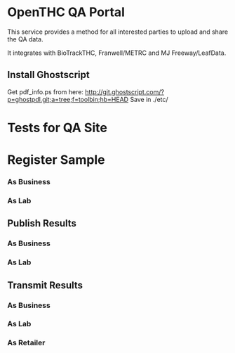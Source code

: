 # OpenTHC QA Portal

This service provides a method for all interested parties to upload and share the QA data.

It integrates with BioTrackTHC, Franwell/METRC and MJ Freeway/LeafData.

## Install Ghostscript

Get pdf_info.ps from here: http://git.ghostscript.com/?p=ghostpdl.git;a=tree;f=toolbin;hb=HEAD
Save in ./etc/

# Tests for QA Site

# Register Sample

### As Business

### As Lab


## Publish Results

### As Business

### As Lab

## Transmit Results

### As Business

### As Lab

### As Retailer

<?php
/**
	http://www.leblanccne.com/cannabis-breeders-rights/
	http://www.leblanccne.com/terpenes/
*/


https://www.entouragenutritional.com/terpenes

## Alternatives

 * https://confidentcannabis.com/
 * https://twitter.com/PharmWareLIMS
# How to Pass:

## Harvest Batch / Marijuana / Passing

 * microbial_bile_tolerant_cfu_g -- Less than 10000 (max seen 9200)
 * microbial_status -- NULL or 'completed'
 * moisture_content_percent -- NULL, 0 - 16.34
 * moisture_content_water_activity_rate -- NULL, 0 - 6.76
 * mycotoxin_aflatoxins_ppb -- 0 - 12
 * mycotoxin_ochratoxin_ppb -- 0 - 19.87
 * mycotoxin_status -- 'completed'
 * solvent_status -- NULL or 'completed'
 * solvent_*_ppm -- NULL or 0
 * tested_at -- NULL or DateTime
 * terpenoid_status -- NULL or 'completed'
 * testing_status -- 'completed' or 'in_progress'


## Harvest Batch / Marijuana / Failed

 * microbial_bile_tolerant_cfu_g -- 0, 14000, 220000, 999999
 * microbial_status -- -ANY-
 * moisture_content_percent -- NULL, 0-14.00
 * moisture_content_water_activity_rate -- NULL, 0 - 28
 * mycotoxin_aflatoxins_ppb -- NULL, 0 - 8.7
 * mycotoxin_ochratoxin_ppb -- NULL, 0 - 19.7
 * mycotoxin_status -- -ANY-
 * solvent_status -- -ANY-
 * terpenoid_status -- NULL, 'not_started'
 * testing_status -- NULL, 'completed', 'in_progress'

## Extraction Batch / (end_product, harvest_materials, intermediate_product, marijuana) / Passed

 * microbial_bile_tolerant_cfu_g -- NULL, 0 - 999999
 * microbial_status -- NULL or 'completed'
 * moisture_content_percent -- NULL, 0 - 16.34
 * moisture_content_water_activity_rate -- NULL, 0 - 6.76
 * mycotoxin_aflatoxins_ppb -- 0 - 14
 * mycotoxin_ochratoxin_ppb -- 0 - 18
 * mycotoxin_status -- 'completed'
 * solvent_acetone_ppm -- NULL, 0-207
 * solvent_benzene_ppm -- NULL, 0-343.9
 * solvent_butanes_ppm -- NULL, 0-450
 * solvent_ethyl_acetate_ppm -- NULL, 0-803.31
 * solvent_heptane_ppm -- NULL, 0-50.5
 * solvent_hexanes_ppm -- NULL, 0-73
 * solvent_isopropanol_ppm -- NULL, 0-3260
 * solvent_status -- NULL, 'completed', 'not_started'
 * terpenoid_status -- NULL, 'not_started'

## Extraction Batch / (end_product, harvest_materials, intermediate_product, marijuana) / Failed

 * microbial_bile_tolerant_cfu_g -- NULL, -1 - 999999
 * microbial_status -- NULL, 'not_started', 'in_progress', 'completed'
 * moisture_content_percent -- NULL, 0 - 999.999
 * moisture_content_water_activity_rate -- NULL, 0 - 433
 * mycotoxin_aflatoxins_ppb -- NULL, 0 - 143.4
 * mycotoxin_ochratoxin_ppb -- NULL, 0 - 17.7
 * mycotoxin_status -- NULL, 'not_started', 'in_progress', 'completed'
 * solvent_acetone_ppm -- NULL, 0 - 218.93
 * solvent_benzene_ppm -- NULL, 0 - 0.8
 * solvent_butanes_ppm -- NULL, 0 - 2415.3
 * solvent_ethyl_acetate_ppm -- NULL, 0 - 975.95
 * solvent_heptane_ppm -- NULL, 0 - 339.03
 * solvent_hexanes_ppm -- NULL, 0 - 124.4
 * solvent_isopropanol_pp -- NULL, 0 - 950.06
 * solvent_status -- NULL, 'completed', 'not_started'
 * terpenoid_status -- NULL, 'not_started'

## CannaStamp / CannaBinder

<svg class="cb_thecannastamp" shape-rendering="geometricPrecision" color-rendering="optimizeQuality" viewBox="-150 -150 300 300" preserveAspectRatio="xMidYMid meet">
<g fill="transparent">
	<circle id="section_0" class="cb_thecannastamp__segment" r="56.23375524064343" fill="transparent" stroke="#FF332D" stroke-width="25.46751048128686" stroke-dasharray="42.39925256346526 310.9278521320786" stroke-dashoffset="0"></circle>
</g>
<g fill="transparent">
<circle id="section_1" class="cb_thecannastamp__segment" r="53.565120052744376" fill="transparent" stroke="#ED6BD3" stroke-width="20.130240105488745" stroke-dasharray="40.38714903512569 296.1724262575884" stroke-dashoffset="-42.06994691158926"></circle>
</g>
<g fill="transparent">
<circle id="section_2" class="cb_thecannastamp__segment" r="59.98559363458149" fill="transparent" stroke="#8345DB" stroke-width="32.97118726916299" stroke-dasharray="45.22807206806973 331.67252849917804" stroke-dashoffset="-94.22515014181194"></circle>
</g>

<g fill="transparent"><circle id="section_3" class="cb_thecannastamp__segment" r="50.32124980220613" fill="transparent" stroke="#5774D8" stroke-width="13.642499604412269" stroke-dasharray="37.941328487536225 278.236408908599" stroke-dashoffset="-118.56665152355072"></circle></g><g fill="transparent"><circle id="section_4" class="cb_thecannastamp__segment" r="52.19756104476053" fill="transparent" stroke="#6CEAF3" stroke-width="17.39512208952107" stroke-dasharray="39.35603383524587 288.61091479180305" stroke-dashoffset="-163.98347431352445"></circle></g><g fill="transparent"><circle id="section_5" class="cb_thecannastamp__segment" r="54.76233959435362" fill="transparent" stroke="#9BF255" stroke-width="22.52467918870724" stroke-dasharray="41.28983130312258 302.792096222899" stroke-dashoffset="-215.05120470376346"></circle></g><g fill="transparent"><circle id="section_6" class="cb_thecannastamp__segment" r="73.68052747563584" fill="transparent" stroke="#DFF333" stroke-width="60.3610549512717" stroke-dasharray="55.55380891921883 407.3945987409381" stroke-dashoffset="-347.21130574511767"></circle></g><g fill="transparent"><circle id="section_7" class="cb_thecannastamp__segment" r="56.42543639085904" fill="transparent" stroke="#FF7F36" stroke-width="25.85087278171808" stroke-dasharray="42.543776745869025 311.98769613637285" stroke-dashoffset="-310.21503877196164"></circle></g><circle r="36" fill="transparent" stroke="#50E3C2" stroke-width="9" stroke-dasharray="226.1946710584651 0" stroke-dashoffset=""></circle><circle class="cb_thecannastamp__segment" r="36" fill="transparent" stroke="#00AEEF" stroke-width="9" stroke-dasharray="60.805019101737926 165.38965195672716" stroke-dashoffset="-169.64600329384882"></circle></svg>
